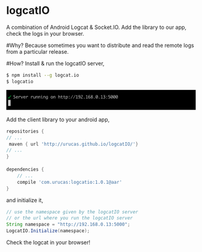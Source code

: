 # logcatIO
A combination of Android Logcat &amp; Socket.IO. Add the library to our app, check the logs in your browser. 

#Why?
Because sometimes you want to distribute and read the remote logs from a particular release. 

#How?
Install & run the logcatIO server,
```bash
$ npm install --g logcat.io
$ logcatio
```
<img src="https://raw.githubusercontent.com/Urucas/logcatIO/master/screen1.png" />

Add the client library to your android app,
```gradle
repositories {
// ...
 maven { url 'http://urucas.github.io/logcatIO/'}
// ...
}

dependencies {
    // ...
    compile 'com.urucas:logcatio:1.0.1@aar'
}
```
and initialize it,
```java
// use the namespace given by the logcatIO server
// or the url where you run the logcatIO server
String namespace = "http://192.168.0.13:5000";
LogcatIO.Initialize(namespace);
```

Check the logcat in your browser!
